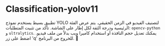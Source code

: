 # Classification-yolov11
تطبيق بسيط يستخدم نموذج YOLO لتصنيف الفيديو في الزمن الحقيقي.   يتم عرض الفئة الرئيسية ودرجة الثقة لكل إطار على الشاشة.   تأكد من تثبيت المتطلبات: `opencv-python` و `ultralytics`.   يمكنك تعديل حجم النافذة أو استخدام كاميرا ويب بدلاً من ملف فيديو.   اضغط على زر 'q' للخروج من البرنامج. 🚀
